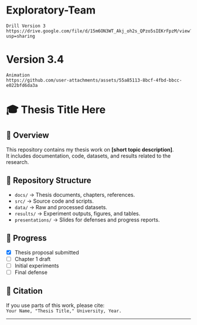 # Exploratory-Team
    Drill Version 3 
    https://drive.google.com/file/d/15m6ON3WT_Akj_oh2s_QPzo5sIEKrFpzM/view?usp=sharing

# Version 3.4
    Animation
    https://github.com/user-attachments/assets/55a85113-8bcf-4fbd-bbcc-e022bfd6da3a
# 🎓 Thesis Title Here

## 📌 Overview
This repository contains my thesis work on **[short topic description]**.  
It includes documentation, code, datasets, and results related to the research.

## 📂 Repository Structure
- `docs/` → Thesis documents, chapters, references.
- `src/` → Source code and scripts.
- `data/` → Raw and processed datasets.
- `results/` → Experiment outputs, figures, and tables.
- `presentations/` → Slides for defenses and progress reports.

## 🚀 Progress
- [x] Thesis proposal submitted
- [ ] Chapter 1 draft
- [ ] Initial experiments
- [ ] Final defense

## 📖 Citation
If you use parts of this work, please cite:  
`Your Name, "Thesis Title," University, Year.`

---


